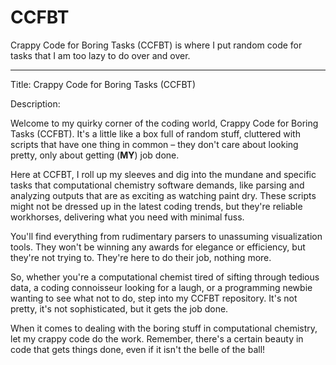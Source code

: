 # CCFBT
Crappy Code for Boring Tasks (CCFBT) is where I put random code for tasks that I am too lazy to do over and over.

---
Title: Crappy Code for Boring Tasks (CCFBT)

Description:

Welcome to my quirky corner of the coding world, Crappy Code for Boring Tasks (CCFBT). It's a little like a box full of random stuff, cluttered with scripts that have one thing in common – they don't care about looking pretty, only about getting (**MY**) job done.

Here at CCFBT, I roll up my sleeves and dig into the mundane and specific tasks that computational chemistry software demands, like parsing and analyzing outputs that are as exciting as watching paint dry. These scripts might not be dressed up in the latest coding trends, but they're reliable workhorses, delivering what you need with minimal fuss.

You'll find everything from rudimentary parsers to unassuming visualization tools. They won't be winning any awards for elegance or efficiency, but they're not trying to. They're here to do their job, nothing more.

So, whether you're a computational chemist tired of sifting through tedious data, a coding connoisseur looking for a laugh, or a programming newbie wanting to see what not to do, step into my CCFBT repository. It's not pretty, it's not sophisticated, but it gets the job done.

When it comes to dealing with the boring stuff in computational chemistry, let my crappy code do the work. Remember, there's a certain beauty in code that gets things done, even if it isn't the belle of the ball!
